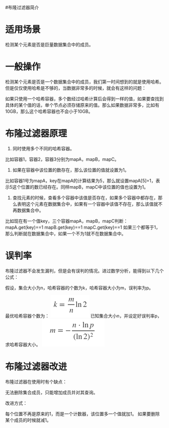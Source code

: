 #布隆过滤器简介
# 适用场景

检测某个元素是否是巨量数据集合中的成员。

# 一般操作

检测某个元素是否是一个数据集合中的成员，我们第一时间想到的就是使用哈希。 但是仅仅使用哈希是不够的，当数据非常多的时候，就会有这样的问题：

>  
 如果只使用一个哈希容器，多个数经过哈希计算后会得到一样的值，如果要查找到具体的某个值的话，单个节点必须存储原来的值。那么如果数据非常多，比如有10GB，那么这个哈希容器也不会小于10GB。 


# 布隆过滤器原理
1. 同时使用多个不同的哈希容器。
>  
 比如容器1，容器2，容器3分别为mapA，mapB，mapC。 

1. 如果在容器中该位置的数存在，那么该位置的值就设置为1。
>  
 比如容器1号为mapA，key在mapA的计算结果为5，那么就设置mapA[5]=1，表示5这个位置的数已经存在。同样mapB，mapC中该位置的值也设置为1。 

1. 查找元素的时候，查看多个容器中该值是否存在，如果多个容器中都存在，那么表明这个元素在数据集合中，如果有一个容器中该值不存在，那么该值就不再数据集合中。
>  
 比如现在有一个值key，三个容器mapA，mapB，mapC判断： mapA.get(key)==1 mapB.get(key)==1 mapC.get(key)==1 如果三个都等于1，那么判断就在数据集合中，如果一个不为1就不在数据集合中。 


# 误判率

布隆过滤器不会发生漏判，但是会有误判的情况。进过数学分析，能得到以下几个公式：

假设，集合大小为n，哈希容器的个数为k，哈希容器大小为m，误判率为p。

最优哈希容器个数为： <img src="https://raw.githubusercontent.com/Double2hao/xujiajia_blog/main/img/3150.png" alt="在这里插入图片描述"> 已知集合大小n，并设定好误判率p，求哈希容器大小。 <img src="https://raw.githubusercontent.com/Double2hao/xujiajia_blog/main/img/3151.png" alt="在这里插入图片描述">

# 布隆过滤器改进

布隆过滤器在使用时有个缺点：

>  
 无法删除集合成员，只能增加成员并对其查询。 


改进方式：

>  
 每个位置不再是原来的1，而是一个计数器，该位置多一个值就加1。 如果要删除某个成员的时候就减1。 
